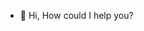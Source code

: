 - 👋 Hi, How could I help you?

<!---
cytizenfour/cytizenfour is a ✨ special ✨ repository because its `README.md` (this file) appears on your GitHub profile.
You can click the Preview link to take a look at your changes.
--->
